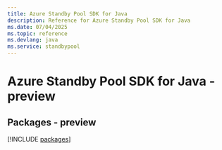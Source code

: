 ```yaml
---
title: Azure Standby Pool SDK for Java
description: Reference for Azure Standby Pool SDK for Java
ms.date: 07/04/2025
ms.topic: reference
ms.devlang: java
ms.service: standbypool
---
```

# Azure Standby Pool SDK for Java - preview
## Packages - preview
[!INCLUDE [packages](standby-pool-index.md)]